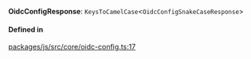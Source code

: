 **OidcConfigResponse**: `KeysToCamelCase`<`OidcConfigSnakeCaseResponse`\>

#### Defined in

[packages/js/src/core/oidc-config.ts:17](https://github.com/fastlogs-docs.khulnasoft.com/js/blob/f0f78e6/packages/js/src/core/oidc-config.ts#L17)
